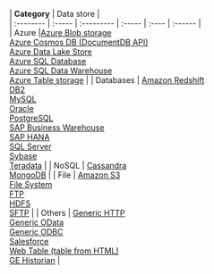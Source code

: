 | **Category** | Data store |  
| :-------- | :----- | :--------- | :----- | :---- | :------ |  
| Azure |[Azure Blob storage](../articles/data-factory/v1/data-factory-azure-blob-connector.md)<br/>[Azure Cosmos DB (DocumentDB API)](../articles/data-factory/v1/data-factory-azure-documentdb-connector.md)<br/>[Azure Data Lake Store](../articles/data-factory/v1/data-factory-azure-datalake-connector.md)<br/>[Azure SQL Database](../articles/data-factory/v1/data-factory-azure-sql-connector.md)<br/>[Azure SQL Data Warehouse](../articles/data-factory/v1/data-factory-azure-sql-data-warehouse-connector.md)<br/>[Azure Table storage](../articles/data-factory/v1/data-factory-azure-table-connector.md) | 
| Databases | [Amazon Redshift](../articles/data-factory/v1/data-factory-amazon-redshift-connector.md)<br/>[DB2](../articles/data-factory/v1/data-factory-onprem-db2-connector.md)<br/>[MySQL](../articles/data-factory/v1/data-factory-onprem-mysql-connector.md)<br/>[Oracle](../articles/data-factory/v1/data-factory-onprem-oracle-connector.md)<br/>[PostgreSQL](../articles/data-factory/v1/data-factory-onprem-postgresql-connector.md)<br/>[SAP Business Warehouse](../articles/data-factory/v1/data-factory-sap-business-warehouse-connector.md)<br/>[SAP HANA](../articles/data-factory/v1/data-factory-sap-hana-connector.md)<br/>[SQL Server](../articles/data-factory/v1/data-factory-sqlserver-connector.md)<br/>[Sybase](../articles/data-factory/v1/data-factory-onprem-sybase-connector.md)<br/>[Teradata](../articles/data-factory/v1/data-factory-onprem-teradata-connector.md) |
| NoSQL | [Cassandra](../articles/data-factory/v1/data-factory-onprem-cassandra-connector.md)<br/>[MongoDB](../articles/data-factory/v1/data-factory-on-premises-mongodb-connector.md) | 
| File | [Amazon S3](../articles/data-factory/v1/data-factory-amazon-simple-storage-service-connector.md)<br/>[File System](../articles/data-factory/v1/data-factory-onprem-file-system-connector.md)<br/>[FTP](../articles/data-factory/v1/data-factory-ftp-connector.md)<br/>[HDFS](../articles/data-factory/v1/data-factory-hdfs-connector.md)<br/>[SFTP](../articles/data-factory/v1/data-factory-sftp-connector.md) |
| Others | [Generic HTTP](../articles/data-factory/v1/data-factory-http-connector.md)<br/>[Generic OData](../articles/data-factory/v1/data-factory-odata-connector.md)<br/>[Generic ODBC](../articles/data-factory/v1/data-factory-odbc-connector.md)<br/>[Salesforce](../articles/data-factory/v1/data-factory-salesforce-connector.md)<br/>[Web Table (table from HTML)](../articles/data-factory/v1/data-factory-web-table-connector.md)<br/>[GE Historian](../articles/data-factory/v1/data-factory-odbc-connector.md#ge-historian-store) |
